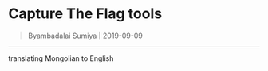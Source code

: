 Capture The Flag tools 
============================================

> Byambadalai Sumiya | 2019-09-09
--------------------------

translating Mongolian to English
